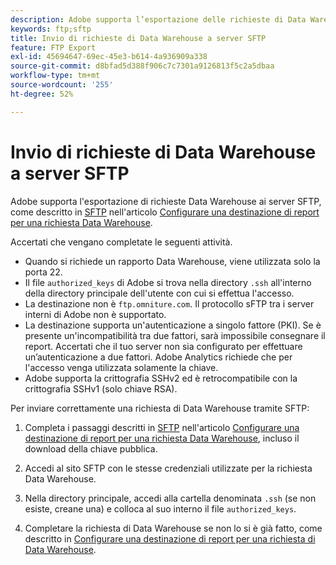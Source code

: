 ```yaml
---
description: Adobe supporta l’esportazione delle richieste di Data Warehouse ai server SFTP.
keywords: ftp;sftp
title: Invio di richieste di Data Warehouse a server SFTP
feature: FTP Export
exl-id: 45694647-69ec-45e3-b614-4a936909a338
source-git-commit: d8bfad5d388f906c7c7301a9126813f5c2a5dbaa
workflow-type: tm+mt
source-wordcount: '255'
ht-degree: 52%

---
```


# Invio di richieste di Data Warehouse a server SFTP

Adobe supporta l&#39;esportazione di richieste Data Warehouse ai server SFTP, come descritto in [SFTP](/help/export/data-warehouse/create-request/dw-request-report-destinations.md#sftp) nell&#39;articolo [Configurare una destinazione di report per una richiesta Data Warehouse](/help/export/data-warehouse/create-request/dw-request-report-destinations.md).

Accertati che vengano completate le seguenti attività.

* Quando si richiede un rapporto Data Warehouse, viene utilizzata solo la porta 22.
* Il file `authorized_keys` di Adobe si trova nella directory `.ssh` all&#39;interno della directory principale dell&#39;utente con cui si effettua l&#39;accesso.
* La destinazione non è `ftp.omniture.com`. Il protocollo sFTP tra i server interni di Adobe non è supportato.
* La destinazione supporta un&#39;autenticazione a singolo fattore (PKI). Se è presente un&#39;incompatibilità tra due fattori, sarà impossibile consegnare il report. Accertati che il tuo server non sia configurato per effettuare un’autenticazione a due fattori. Adobe Analytics richiede che per l&#39;accesso venga utilizzata solamente la chiave.
* Adobe supporta la crittografia SSHv2 ed è retrocompatibile con la crittografia SSHv1 (solo chiave RSA).

Per inviare correttamente una richiesta di Data Warehouse tramite SFTP:

1. Completa i passaggi descritti in [SFTP](/help/export/data-warehouse/create-request/dw-request-report-destinations.md#sftp) nell&#39;articolo [Configurare una destinazione di report per una richiesta Data Warehouse](/help/export/data-warehouse/create-request/dw-request-report-destinations.md), incluso il download della chiave pubblica.
1. Accedi al sito SFTP con le stesse credenziali utilizzate per la richiesta Data Warehouse.
1. Nella directory principale, accedi alla cartella denominata `.ssh` (se non esiste, creane una) e colloca al suo interno il file `authorized_keys`.

1. Completare la richiesta di Data Warehouse se non lo si è già fatto, come descritto in [Configurare una destinazione di report per una richiesta di Data Warehouse](/help/export/data-warehouse/create-request/dw-request-report-destinations.md).
